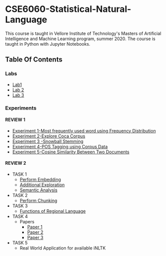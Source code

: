 # CSE6060-Statistical-Natural-Language

This course is taught in Vellore Institute of Technology's Masters of Artificial Intelligence and Machine Learning program, summer 2020. The course is taught in Python with Jupyter Notebooks.
## Table Of Contents
### Labs
* [Lab1](https://github.com/juniemariam/CSE6060---Statistical-Natural-Language/blob/master/LAB1%20NLP.ipynb)
* [Lab 2](https://github.com/juniemariam/CSE6060---Statistical-Natural-Language/blob/master/LAB2%20NLP.ipynb)
* [Lab 3](https://github.com/juniemariam/CSE6060---Statistical-Natural-Language/blob/master/LAB3%20NLP.ipynb)
### Experiments
#### REVIEW 1
- [Experiment 1-Most frequently used word using Frequency Distribution](https://github.com/juniemariam/CSE6060---Statistical-Natural-Language/blob/master/Assignment%201.ipynb)
- [Experiment 2-Explore Coca Corpus](https://github.com/juniemariam/CSE6060---Statistical-Natural-Language/blob/master/explore_coca_corpus.docx.pdf)
- [Experiment 3 -Snowball Stemming](https://github.com/juniemariam/CSE6060---Statistical-Natural-Language/blob/master/Assignment%203.ipynb)
- [Experiment 4-POS Tagging using Corpus Data](https://github.com/juniemariam/CSE6060---Statistical-Natural-Language/blob/master/Assignment%204.ipynb)
- [Experiment 5-Cosine Similarity Between Two Documents](https://github.com/juniemariam/CSE6060---Statistical-Natural-Language/blob/master/Assignment%205.ipynb)
#### REVIEW 2
- TASK 1 
  * [Perform Embedding](https://github.com/juniemariam/CSE6060---Statistical-Natural-Language/blob/master/Activity%201.ipynb)
  * [Additional Exploration](https://github.com/juniemariam/CSE6060---Statistical-Natural-Language/blob/master/ACTIVITY.ipynb)
  * [Semantic Analysis]()
- TASK 2
    * [Perform Chunking](https://github.com/juniemariam/CSE6060---Statistical-Natural-Language/blob/master/Activity%202.ipynb)
- TASK 3
    * [Functions of Regional Language](https://github.com/juniemariam/CSE6060---Statistical-Natural-Language/blob/master/Activity3.ipynb)
- TASK 4 
    * Papers
      * [Paper 1]()
      * [Paper 2]()
      * [Paper 3]()
- TASK 5
    * Real World Application for available iNLTK

